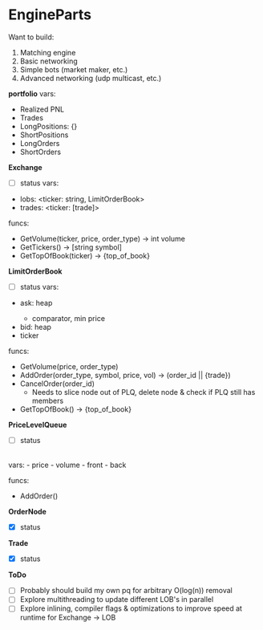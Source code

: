 # EngineParts
Want to build:
1. Matching engine
2. Basic networking
3. Simple bots (market maker, etc.)
4. Advanced networking (udp multicast, etc.)

**portfolio**
vars: 
- Realized PNL 
- Trades
- LongPositions: {}
- ShortPositions
- LongOrders
- ShortOrders

**Exchange**
- [ ] status
vars:
- lobs: <ticker: string, LimitOrderBook>
- trades: <ticker: [trade]>


funcs:
- GetVolume(ticker, price, order_type) -> int volume
- GetTickers() -> [string symbol]
- GetTopOfBook(ticker) -> {top_of_book}

**LimitOrderBook**
- [ ] status
vars: 
- ask: heap <PriceLevelQueue> 
    - comparator, min price
- bid: heap <PriceLevelQueue>
- ticker

funcs:
- GetVolume(price, order_type)
- AddOrder(order_type, symbol, price, vol) -> (order_id || {trade})
- CancelOrder(order_id)
    - Needs to slice node out of PLQ, delete node & check if PLQ still has members 
- GetTopOfBook() -> {top_of_book}

**PriceLevelQueue**
- [ ] status
<br/>
vars:
- price 
- volume
- front
- back

funcs:
- AddOrder()


**OrderNode**
- [x] status


**Trade**
- [x] status



**ToDo**
- [ ] Probably should build my own pq for arbitrary O(log(n)) removal
- [ ] Explore multithreading to update different LOB's in parallel
- [ ] Explore inlining, compiler flags & optimizations to improve speed at runtime for Exchange -> LOB
